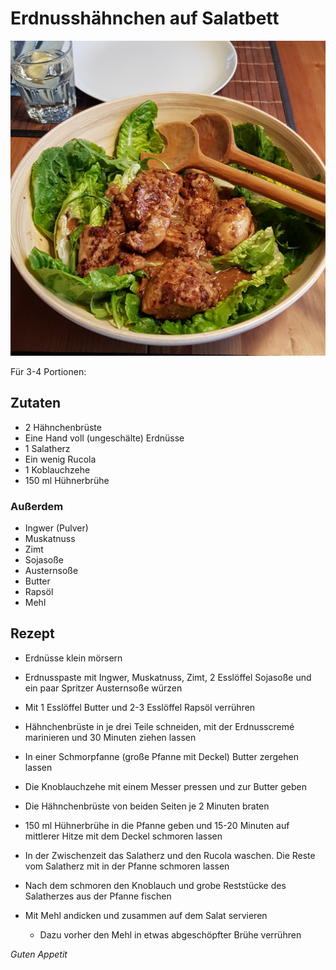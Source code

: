 # Erdnusshähnchen auf Salatbett

![img](imgs/Erdnusshaehnchen_auf_Salatbett.jpg)

Für 3-4 Portionen:

## Zutaten
- 2 Hähnchenbrüste
- Eine Hand voll (ungeschälte) Erdnüsse
- 1 Salatherz
- Ein wenig Rucola
- 1 Koblauchzehe
- 150 ml Hühnerbrühe

### Außerdem
- Ingwer (Pulver)
- Muskatnuss
- Zimt
- Sojasoße
- Austernsoße
- Butter
- Rapsöl
- Mehl

## Rezept
- Erdnüsse klein mörsern

- Erdnusspaste mit Ingwer, Muskatnuss, Zimt, 2 Esslöffel Sojasoße und ein paar Spritzer Austernsoße würzen

- Mit 1 Esslöffel Butter und 2-3 Esslöffel Rapsöl verrühren

- Hähnchenbrüste in je drei Teile schneiden, mit der Erdnusscremé marinieren und 30 Minuten ziehen lassen

- In einer Schmorpfanne (große Pfanne mit Deckel) Butter zergehen lassen 

- Die Knoblauchzehe mit einem Messer pressen und zur Butter geben

- Die Hähnchenbrüste von beiden Seiten je 2 Minuten braten

- 150 ml Hühnerbrühe in die Pfanne geben und 15-20 Minuten auf mittlerer Hitze mit dem Deckel schmoren lassen

- In der Zwischenzeit das Salatherz und den Rucola waschen. Die Reste vom Salatherz mit in der Pfanne schmoren lassen

- Nach dem schmoren den Knoblauch und grobe Reststücke des Salatherzes aus der Pfanne fischen

- Mit Mehl andicken und zusammen auf dem Salat servieren
  - Dazu vorher den Mehl in etwas abgeschöpfter Brühe verrühren

*Guten Appetit*
